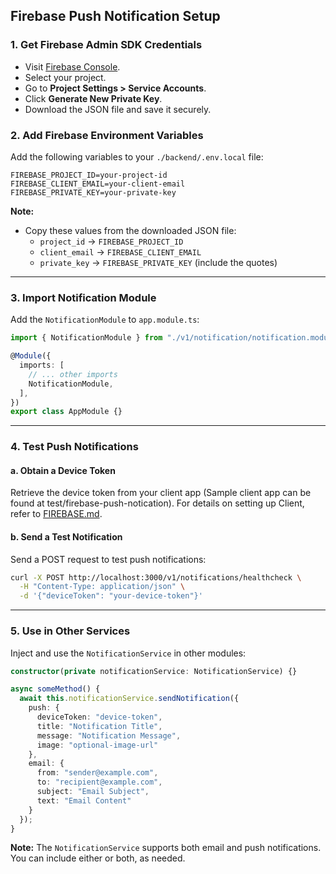 ## Firebase Push Notification Setup

### 1. Get Firebase Admin SDK Credentials

- Visit [Firebase Console](https://console.firebase.google.com).
- Select your project.
- Go to **Project Settings > Service Accounts**.
- Click **Generate New Private Key**.
- Download the JSON file and save it securely.

### 2. Add Firebase Environment Variables

Add the following variables to your `./backend/.env.local` file:

```env
FIREBASE_PROJECT_ID=your-project-id
FIREBASE_CLIENT_EMAIL=your-client-email
FIREBASE_PRIVATE_KEY=your-private-key
```

**Note:**

- Copy these values from the downloaded JSON file:
  - `project_id` → `FIREBASE_PROJECT_ID`
  - `client_email` → `FIREBASE_CLIENT_EMAIL`
  - `private_key` → `FIREBASE_PRIVATE_KEY` (include the quotes)

---

### 3. Import Notification Module

Add the `NotificationModule` to `app.module.ts`:

```typescript
import { NotificationModule } from "./v1/notification/notification.module";

@Module({
  imports: [
    // ... other imports
    NotificationModule,
  ],
})
export class AppModule {}
```

---

### 4. Test Push Notifications

#### a. Obtain a Device Token

Retrieve the device token from your client app (Sample client app can be found at test/firebase-push-notication). For details on setting up Client, refer to [FIREBASE.md](./test/firebase-push-notification/README.md).

#### b. Send a Test Notification

Send a POST request to test push notifications:

```bash
curl -X POST http://localhost:3000/v1/notifications/healthcheck \
  -H "Content-Type: application/json" \
  -d '{"deviceToken": "your-device-token"}'
```

---

### 5. Use in Other Services

Inject and use the `NotificationService` in other modules:

```typescript
constructor(private notificationService: NotificationService) {}

async someMethod() {
  await this.notificationService.sendNotification({
    push: {
      deviceToken: "device-token",
      title: "Notification Title",
      message: "Notification Message",
      image: "optional-image-url"
    },
    email: {
      from: "sender@example.com",
      to: "recipient@example.com",
      subject: "Email Subject",
      text: "Email Content"
    }
  });
}
```

**Note:** The `NotificationService` supports both email and push notifications. You can include either or both, as needed.

